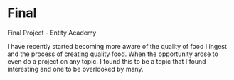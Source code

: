 # Final
Final Project - Entity Academy

I have recently started becoming more aware of the quality of food I ingest and the process of creating quality food.
When the opportunity arose to even do a project on any topic. I found this to be a topic that I found interesting and one to be overlooked by many.
